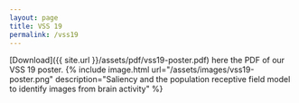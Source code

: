 ```yaml
---
layout: page
title: VSS 19
permalink: /vss19
---
```

[Download]({{ site.url }}/assets/pdf/vss19-poster.pdf) here the PDF of our VSS 19 poster.
{% include image.html url="/assets/images/vss19-poster.png" description="Saliency and the population receptive field model to identify images from brain activity" %}

